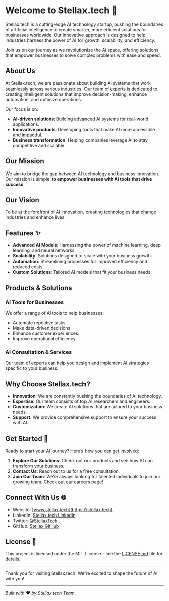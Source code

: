 # Welcome to Stellax.tech 🚀

Stellax.tech is a cutting-edge AI technology startup, pushing the boundaries of artificial intelligence to create smarter, more efficient solutions for businesses worldwide. Our innovative approach is designed to help industries harness the power of AI for growth, scalability, and efficiency.

Join us on our journey as we revolutionize the AI space, offering solutions that empower businesses to solve complex problems with ease and speed.

## About Us

At Stellax.tech, we are passionate about building AI systems that work seamlessly across various industries. Our team of experts is dedicated to creating intelligent solutions that improve decision-making, enhance automation, and optimize operations.

Our focus is on:
- **AI-driven solutions**: Building advanced AI systems for real-world applications.
- **Innovative products**: Developing tools that make AI more accessible and impactful.
- **Business transformation**: Helping companies leverage AI to stay competitive and scalable.

## Our Mission

We aim to bridge the gap between AI technology and business innovation. Our mission is simple: **to empower businesses with AI tools that drive success**.

## Our Vision

To be at the forefront of AI innovation, creating technologies that change industries and enhance lives.

## Features ✨

- **Advanced AI Models**: Harnessing the power of machine learning, deep learning, and neural networks.
- **Scalability**: Solutions designed to scale with your business growth.
- **Automation**: Streamlining processes for improved efficiency and reduced costs.
- **Custom Solutions**: Tailored AI models that fit your business needs.

## Products & Solutions

### AI Tools for Businesses
We offer a range of AI tools to help businesses:
- Automate repetitive tasks.
- Make data-driven decisions.
- Enhance customer experiences.
- Improve operational efficiency.

### AI Consultation & Services
Our team of experts can help you design and implement AI strategies specific to your business.

## Why Choose Stellax.tech?

- **Innovation**: We are constantly pushing the boundaries of AI technology.
- **Expertise**: Our team consists of top AI researchers and engineers.
- **Customization**: We create AI solutions that are tailored to your business needs.
- **Support**: We provide comprehensive support to ensure your success with AI.

## Get Started 🚀

Ready to start your AI journey? Here’s how you can get involved:
1. **Explore Our Solutions**: Check out our products and see how AI can transform your business.
2. **Contact Us**: Reach out to us for a free consultation.
3. **Join Our Team**: We’re always looking for talented individuals to join our growing team. Check out our careers page!

## Connect With Us 🌐

- Website: [www.stellax.tech](https://stellax.tech)
- LinkedIn: [Stellax.tech LinkedIn](https://www.linkedin.com/company/stellax-tech)
- Twitter: [@StellaxTech](https://twitter.com/StellaxTech)
- GitHub: [Stellax GitHub](https://github.com/stellax-tech)

## License 📝

This project is licensed under the MIT License - see the [LICENSE.md](LICENSE.md) file for details.

---

Thank you for visiting Stellax.tech. We’re excited to shape the future of AI with you!

---
*Built with ❤️ by Stellax.tech Team.*
